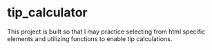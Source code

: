 # tip_calculator

This project is built so that I may practice selecting from html specific elements and utilizing functions to enable tip calculations.